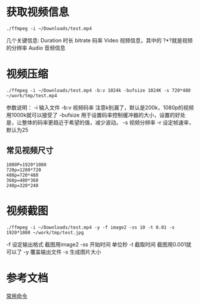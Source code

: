 # 获取视频信息

```shell
./ffmpeg -i ~/Downloads/test.mp4
```
几个关键信息:
Duration 时长
bitrate 码率
Video 视频信息，其中的 ?*?就是视频的分辨率
Audio 音频信息
# 视频压缩
```shell
./ffmpeg -i ~/Downloads/test.mp4 -b:v 1024k -bufsize 1024K -s 720*480 ~/work/tmp/test.mp4
```
参数说明：
-i 输入文件
-b:v 视频码率 注意k别漏了，默认是200k，1080p的视频用1000k就可以接受了
-bufsize 用于设置码率控制缓冲器的大小，设置的好处是，让整体的码率更趋近于希望的值，减少波动。
-s 视频分辨率
-r 设定帧速率，默认为25

## 常见视频尺寸

```
1080P=1920*1080
720p=1280*720
480p=720*480
360p=480*360
240p=320*240
```

# 视频截图

```shell
./ffmpeg -i ~/Downloads/test.mp4 -y -f image2 -ss 10 -t 0.01 -s 1920*1080 ~/work/tmp/test.jpg
```
-f 设定输出格式 截图用image2
-ss 开始时间 单位秒
-t 截取时间 截图用0.001就可以了
-y 覆盖输出文件
-s 生成图片大小

# 参考文档
[常用命令](https://www.cnblogs.com/xuan52rock/p/7929509.html)